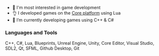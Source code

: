 - 👀 I'm most interested in game development
- :ok_hand: I developed games on the [Сore platform](https://www.coregames.com/user/94328af26fb0453e9257e787cb5d9ff9/created) using Lua
- :muscle: I’m currently developing games using C++ & C#

### Languages and Tools
C++, C#, Lua, Blueprints, Unreal Engine, Unity, Core Editor, Visual Studio, SDL2, Qt, SFML, Github Desktop, Git

<!---
BONAM0RS/BONAM0RS is a ✨ special ✨ repository because its `README.md` (this file) appears on your GitHub profile.
You can click the Preview link to take a look at your changes.
--->

